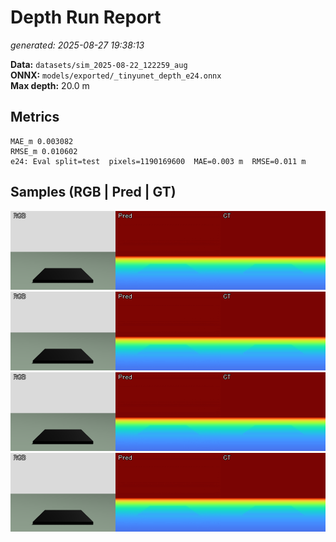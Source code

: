 # Depth Run Report
_generated: 2025-08-27 19:38:13_

**Data:** `datasets/sim_2025-08-22_122259_aug`  
**ONNX:** `models/exported/_tinyunet_depth_e24.onnx`  
**Max depth:** 20.0 m

## Metrics
```
MAE_m 0.003082
RMSE_m 0.010602
e24: Eval split=test  pixels=1190169600  MAE=0.003 m  RMSE=0.011 m
```

## Samples (RGB | Pred | GT)

![sample 1](samples/sample_1.png)
![sample 2](samples/sample_2.png)
![sample 3](samples/sample_3.png)
![sample 4](samples/sample_4.png)
